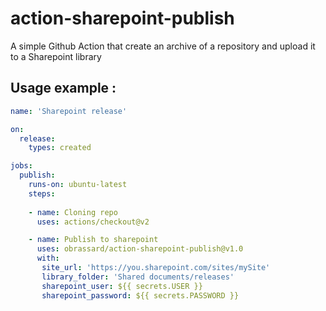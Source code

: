 # action-sharepoint-publish
A simple Github Action that create an archive of a repository and upload it to a Sharepoint library

## Usage example :

```yml
name: 'Sharepoint release'

on:
  release:
    types: created

jobs:
  publish:
    runs-on: ubuntu-latest
    steps:
    
    - name: Cloning repo
      uses: actions/checkout@v2

    - name: Publish to sharepoint
      uses: obrassard/action-sharepoint-publish@v1.0
      with:
       site_url: 'https://you.sharepoint.com/sites/mySite'
       library_folder: 'Shared documents/releases'
       sharepoint_user: ${{ secrets.USER }}
       sharepoint_password: ${{ secrets.PASSWORD }}
```

